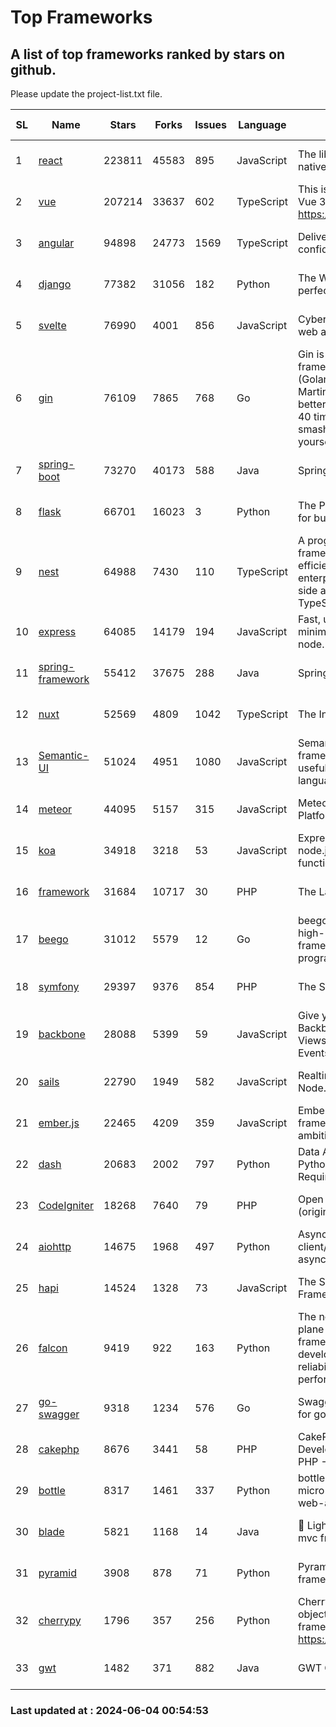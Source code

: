 # Top Frameworks
## A list of top frameworks ranked by stars on github.  
Please update the project-list.txt file.

| SL| Name  | Stars| Forks| Issues | Language | Description | Last Commit |
| --| ------| -----| ---- | ------ | -------- | ----------- | ----------- |
| 1 | [react](https://github.com/facebook/react) | 223811 | 45583 | 895 | JavaScript | The library for web and native user interfaces. | 2024-06-03 23:09:58 |
| 2 | [vue](https://github.com/vuejs/vue) | 207214 | 33637 | 602 | TypeScript | This is the repo for Vue 2. For Vue 3, go to https://github.com/vuejs/core | 2024-05-21 07:51:55 |
| 3 | [angular](https://github.com/angular/angular) | 94898 | 24773 | 1569 | TypeScript | Deliver web apps with confidence 🚀 | 2024-06-03 20:10:35 |
| 4 | [django](https://github.com/django/django) | 77382 | 31056 | 182 | Python | The Web framework for perfectionists with deadlines. | 2024-05-31 13:45:30 |
| 5 | [svelte](https://github.com/sveltejs/svelte) | 76990 | 4001 | 856 | JavaScript | Cybernetically enhanced web apps | 2024-06-04 00:53:57 |
| 6 | [gin](https://github.com/gin-gonic/gin) | 76109 | 7865 | 768 | Go | Gin is a HTTP web framework written in Go (Golang). It features a Martini-like API with much better performance -- up to 40 times faster. If you need smashing performance, get yourself some Gin. | 2024-06-01 05:44:57 |
| 7 | [spring-boot](https://github.com/spring-projects/spring-boot) | 73270 | 40173 | 588 | Java | Spring Boot | 2024-06-03 12:34:36 |
| 8 | [flask](https://github.com/pallets/flask) | 66701 | 16023 | 3 | Python | The Python micro framework for building web applications. | 2024-06-03 22:25:32 |
| 9 | [nest](https://github.com/nestjs/nest) | 64988 | 7430 | 110 | TypeScript | A progressive Node.js framework for building efficient, scalable, and enterprise-grade server-side applications with TypeScript/JavaScript 🚀 | 2024-06-03 12:23:46 |
| 10 | [express](https://github.com/expressjs/express) | 64085 | 14179 | 194 | JavaScript | Fast, unopinionated, minimalist web framework for node. | 2024-05-22 22:29:16 |
| 11 | [spring-framework](https://github.com/spring-projects/spring-framework) | 55412 | 37675 | 288 | Java | Spring Framework | 2024-06-03 16:58:33 |
| 12 | [nuxt](https://github.com/nuxt/nuxt) | 52569 | 4809 | 1042 | TypeScript | The Intuitive Vue Framework. | 2024-06-03 20:15:54 |
| 13 | [Semantic-UI](https://github.com/Semantic-Org/Semantic-UI) | 51024 | 4951 | 1080 | JavaScript | Semantic is a UI component framework based around useful principles from natural language. | 2023-01-11 17:05:32 |
| 14 | [meteor](https://github.com/meteor/meteor) | 44095 | 5157 | 315 | JavaScript | Meteor, the JavaScript App Platform | 2024-05-23 19:25:58 |
| 15 | [koa](https://github.com/koajs/koa) | 34918 | 3218 | 53 | JavaScript | Expressive middleware for node.js using ES2017 async functions | 2024-05-30 01:02:33 |
| 16 | [framework](https://github.com/laravel/framework) | 31684 | 10717 | 30 | PHP | The Laravel Framework. | 2024-06-03 13:00:00 |
| 17 | [beego](https://github.com/beego/beego) | 31012 | 5579 | 12 | Go | beego is an open-source, high-performance web framework for the Go programming language. | 2024-05-26 06:25:36 |
| 18 | [symfony](https://github.com/symfony/symfony) | 29397 | 9376 | 854 | PHP | The Symfony PHP framework | 2024-06-03 10:49:08 |
| 19 | [backbone](https://github.com/jashkenas/backbone) | 28088 | 5399 | 59 | JavaScript | Give your JS App some Backbone with Models, Views, Collections, and Events | 2024-03-06 23:22:47 |
| 20 | [sails](https://github.com/balderdashy/sails) | 22790 | 1949 | 582 | JavaScript | Realtime MVC Framework for Node.js | 2024-05-17 22:00:56 |
| 21 | [ember.js](https://github.com/emberjs/ember.js) | 22465 | 4209 | 359 | JavaScript | Ember.js - A JavaScript framework for creating ambitious web applications | 2024-06-03 23:40:04 |
| 22 | [dash](https://github.com/plotly/dash) | 20683 | 2002 | 797 | Python | Data Apps & Dashboards for Python. No JavaScript Required. | 2024-06-03 13:28:03 |
| 23 | [CodeIgniter](https://github.com/bcit-ci/CodeIgniter) | 18268 | 7640 | 79 | PHP | Open Source PHP Framework (originally from EllisLab) | 2024-03-20 03:51:42 |
| 24 | [aiohttp](https://github.com/aio-libs/aiohttp) | 14675 | 1968 | 497 | Python | Asynchronous HTTP client/server framework for asyncio and Python | 2024-05-27 11:12:43 |
| 25 | [hapi](https://github.com/hapijs/hapi) | 14524 | 1328 | 73 | JavaScript | The Simple, Secure Framework Developers Trust | 2024-04-09 14:33:32 |
| 26 | [falcon](https://github.com/falconry/falcon) | 9419 | 922 | 163 | Python | The no-magic web data plane API and microservices framework for Python developers, with a focus on reliability, correctness, and performance at scale. | 2024-05-07 19:30:52 |
| 27 | [go-swagger](https://github.com/go-swagger/go-swagger) | 9318 | 1234 | 576 | Go | Swagger 2.0 implementation for go | 2024-05-13 17:21:38 |
| 28 | [cakephp](https://github.com/cakephp/cakephp) | 8676 | 3441 | 58 | PHP | CakePHP: The Rapid Development Framework for PHP - Official Repository | 2024-05-26 13:28:20 |
| 29 | [bottle](https://github.com/bottlepy/bottle) | 8317 | 1461 | 337 | Python | bottle.py is a fast and simple micro-framework for python web-applications. | 2024-01-03 22:31:48 |
| 30 | [blade](https://github.com/lets-blade/blade) | 5821 | 1168 | 14 | Java | :rocket: Lightning fast and elegant mvc framework for Java8 | 2023-06-16 05:18:49 |
| 31 | [pyramid](https://github.com/Pylons/pyramid) | 3908 | 878 | 71 | Python | Pyramid - A Python web framework | 2024-03-03 23:38:59 |
| 32 | [cherrypy](https://github.com/cherrypy/cherrypy) | 1796 | 357 | 256 | Python | CherryPy is a pythonic, object-oriented HTTP framework.      https://cherrypy.dev | 2024-04-22 23:41:04 |
| 33 | [gwt](https://github.com/gwtproject/gwt) | 1482 | 371 | 882 | Java | GWT Open Source Project | 2024-06-03 15:27:11 |

### Last updated at : 2024-06-04 00:54:53
